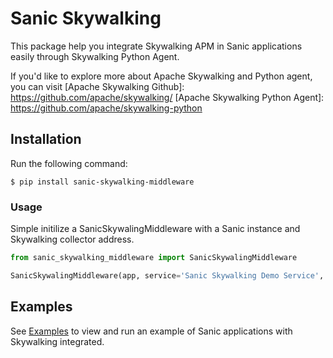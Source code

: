 # Sanic Skywalking

This package help you integrate Skywalking APM in Sanic applications easily through Skywalking Python Agent. 

If you'd like to explore more about Apache Skywalking and Python agent, you can visit 
[Apache Skywalking Github]: https://github.com/apache/skywalking/
[Apache Skywalking Python Agent]: https://github.com/apache/skywalking-python

## Installation

Run the following command:

```shell
$ pip install sanic-skywalking-middleware
```

### Usage
Simple initilize a SanicSkywalingMiddleware with a Sanic instance and Skywalking collector address. 

```python
from sanic_skywalking_middleware import SanicSkywalingMiddleware

SanicSkywalingMiddleware(app, service='Sanic Skywalking Demo Service', collector='127.0.0.1:11800')
```

## Examples

See [Examples](example.py) to view and run an example of Sanic applications with Skywalking integrated.
